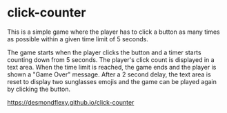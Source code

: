 # click-counter
This is a simple game where the player has to click a button as many times as possible within a given time limit of 5 seconds.

The game starts when the player clicks the button and a timer starts counting down from 5 seconds. The player's click count is displayed in a text area. When the time limit is reached, the game ends and the player is shown a "Game Over" message. After a 2 second delay, the text area is reset to display two sunglasses emojis and the game can be played again by clicking the button.

https://desmondflexy.github.io/click-counter
